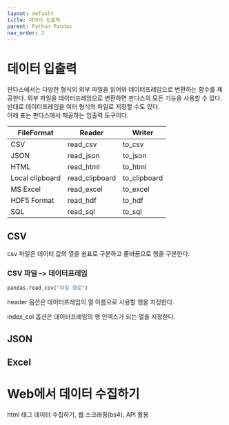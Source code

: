 ```yaml
---
layout: default
title: 데이터 입출력
parent: Python Pandas
nav_order: 2
---
```


# 데이터 입출력

판다스에서는 다양한 형식의 외부 파일을 읽어와 데이터프레임으로 변환하는 함수를 제공한다. 외부 파일을 데이터프레임으로 변환하면 판다스의 모든 기능을 사용할 수 있다. 반대로 데이터프레임을 여러 형식의 파일로 저장할 수도 있다.<br>
아래 표는 판다스에서 제공하는 입출력 도구이다.

|FileFormat|Reader|Writer|
|------|---|---|
|CSV|read_csv|to_csv|
|JSON|read_json|to_json|
|HTML|read_html|to_html|
|Local clipboard|read_clipboard|to_clipboard|
|MS Excel|read_excel|to_excel|
|HDF5 Format|read_hdf|to_hdf|
|SQL|read_sql|to_sql|

## CSV

csv 파일은 데이터 값의 열을 쉼표로 구분하고 줄바꿈으로 행을 구분한다.

### CSV 파일 -> 데이터프레임

```python
pandas.read_csv("파일 경로")
```

header 옵션은 데이터프레임의 열 이름으로 사용할 행을 지정한다.

index_col 옵션은 데이터프레임의 행 인덱스가 되는 열을 지정한다.

## JSON

## Excel

# Web에서 데이터 수집하기

html <table> 태그 데이터 수집하기, 웹 스크래핑(bs4), API 활용
